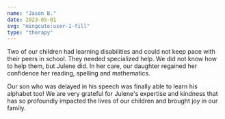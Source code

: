 ```yaml
---
name: "Jason B."
date: 2023-05-01
svg: "mingcute:user-1-fill"
type: "therapy"
---
```

Two of our children had learning disabilities and could not keep pace with their peers in school. They needed specialized help. We did not know how to help them, but Julene did. In her care, our daughter regained her confidence her reading, spelling and mathematics.

Our son who was delayed in his speech was finally able to learn his alphabet too! We are very grateful for Julene's expertise and kindness that has so profoundly impacted the lives of our children and brought joy in our family.
